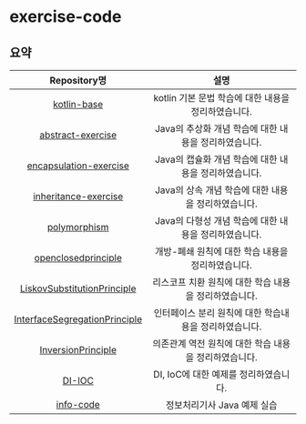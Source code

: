 # exercise-code

## 요약

| Repository명 | 설명 |
|:---:|:---:|
|[kotlin-base](https://github.com/codesche/exercise-code/tree/main/kotlin-base)|kotlin 기본 문법 학습에 대한 내용을 정리하였습니다.|
|[abstract-exercise](https://github.com/codesche/exercise-code/tree/main/abstract-exercise)|Java의 추상화 개념 학습에 대한 내용을 정리하였습니다.|
|[encapsulation-exercise](https://github.com/codesche/exercise-code/tree/main/encapsulation-exercise)|Java의 캡슐화 개념 학습에 대한 내용을 정리하였습니다.|
|[inheritance-exercise](https://github.com/codesche/exercise-code/tree/main/inheritance-exercise)|Java의 상속 개념 학습에 대한 내용을 정리하였습니다.|
|[polymorphism](https://github.com/codesche/exercise-code/tree/main/polymorphism)|Java의 다형성 개념 학습에 대한 내용을 정리하였습니다.|
|[openclosedprinciple](https://github.com/codesche/exercise-code/tree/main/openclosedprinciple)|개방-폐쇄 원칙에 대한 학습 내용을 정리하였습니다.|
|[LiskovSubstitutionPrinciple](https://github.com/codesche/exercise-code/tree/main/LiskovSubstitutionPrinciple)|리스코프 치환 원칙에 대한 학습 내용을 정리하였습니다.|
|[InterfaceSegregationPrinciple](https://github.com/codesche/exercise-code/tree/main/InterfaceSegregationPrinciple/src/main/java)|인터페이스 분리 원칙에 대한 학습내용을 정리하였습니다.|
|[InversionPrinciple](https://github.com/codesche/exercise-code/tree/main/InversionPrinciple/src/main/java)|의존관계 역전 원칙에 대한 학습 내용을 정리하였습니다.|  
|[DI-IOC](https://github.com/codesche/exercise-code/tree/main/DI-IOC/src/main/java/com/exercise)|DI, IoC에 대한 예제를 정리하였습니다.|
|[info-code](https://github.com/codesche/exercise-code/tree/main/info-code/src/solution/mar12_2025)|정보처리기사 Java 예제 실습|